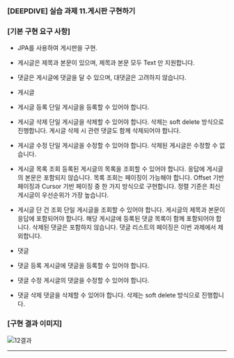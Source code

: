 ### [DEEPDIVE] 실습 과제 11.게시판 구현하기

### [기본 구현 요구 사항]

- JPA를 사용하여 게시판을 구현.

- 게시글은 제목과 본문이 있으며, 제목과 본문 모두 Text 만 지원합니다.

- 댓글은 게시글에 댓글을 달 수 있으며, 대댓글은 고려하지 않습니다.

- 게시글
- 게시글 등록
  단일 게시글을 등록할 수 있어야 합니다.

- 게시글 삭제
  단일 게시글을 삭제할 수 있어야 합니다.
  삭제는 soft delete 방식으로 진행합니다.
  게시글 삭제 시 관련 댓글도 함께 삭제되어야 합니다.

- 게시글 수정
  단일 게시글을 수정할 수 있어야 합니다.
  삭제된 게시글은 수정할 수 없습니다.

- 게시글 목록 조회
  등록된 게시글의 목록을 조회할 수 있어야 합니다.
  응답에 게시글의 본문은 포함되지 않습니다.
  목록 조회는 페이징이 가능해야 합니다.
  Offset 기반 페이징과 Cursor 기반 페이징 중 한 가지 방식으로 구현합니다.
  정렬 기준은 최신 게시글이 우선순위가 가장 높습니다.

- 게시글 단 건 조회
  단일 게시글을 조회할 수 있어야 합니다.
  게시글의 제목과 본문이 응답에 포함되어야 합니다.
  해당 게시글에 등록된 댓글 목록이 함께 포함되어야 합니다.
  삭제된 댓글은 포함하지 않습니다.
  댓글 리스트의 페이징은 이번 과제에서 제외합니다.

- 댓글

- 댓글 등록
  게시글에 댓글을 등록할 수 있어야 합니다.

- 댓글 수정
  게시글의 댓글을 수정할 수 있어야 합니다.

- 댓글 삭제
  댓글을 삭제할 수 있어야 합니다.
  삭제는 soft delete 방식으로 진행합니다.

### [구현 결과 이미지]

![12결과](https://github.com/user-attachments/assets/70347841-6b25-4764-a542-f0a05a93e78f)

---

